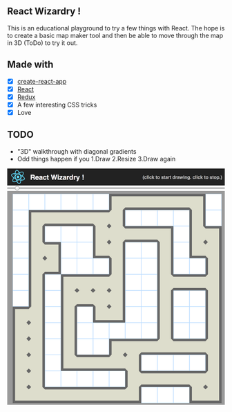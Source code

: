 ## React Wizardry !

This is an educational playground to try a few things with React. The hope is to create a basic map maker tool and then be able to move through the map in 3D (ToDo) to try it out. 

## Made with

- [x] [create-react-app](https://github.com/facebookincubator/create-react-app)
- [x] [React](https://facebook.github.io/react/)
- [x] [Redux](http://redux.js.org/)
- [x] A few interesting CSS tricks
- [x] Love

## TODO
- "3D" walkthrough with diagonal gradients
- Odd things happen if you 1.Draw 2.Resize 3.Draw again

<img src="screenshot.png">
